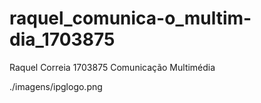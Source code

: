 # raquel_comunica-o_multim-dia_1703875
Raquel Correia 1703875
Comunicação Multimédia

./imagens/ipglogo.png
